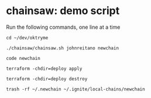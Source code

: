 # chainsaw: demo script

Run the following commands, one line at a time

```
cd ~/dev/oktryme

./chainsaw/chainsaw.sh johnreitano newchain

code newchain

terraform -chdir=deploy apply

terraform -chdir=deploy destroy

trash -rf ~/.newchain ~/.ignite/local-chains/newchain
```
